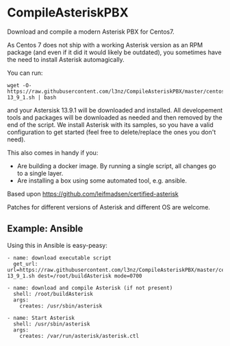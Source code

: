 # CompileAsteriskPBX

Download and compile a modern Asterisk PBX for Centos7.

As Centos 7 does not ship with a working Asterisk version as an RPM package
(and even if it did it would likely be outdated), you sometimes have the need to
install Asterisk automagically.

You can run:

	wget -O- https://raw.githubusercontent.com/l3nz/CompileAsteriskPBX/master/centos7/compileAsterisk-13_9_1.sh | bash

and your Astersisk 13.9.1 will be downloaded and installed. All developement tools and packages will
be downloaded as needed and then removed by the end of the script. We install Asterisk with its samples,
so you have a valid configuration to get started (feel free to delete/replace the ones you don't need).

This also comes in handy if you:

* Are building a docker image. By running a single script, all changes go to a single layer.
* Are installing a box using some automated tool, e.g. ansible.

Based upon https://github.com/leifmadsen/certified-asterisk

Patches for different versions of Asterisk and different OS are welcome.

## Example: Ansible

Using this in Ansible is easy-peasy:

    - name: download executable script
      get_url: url=https://raw.githubusercontent.com/l3nz/CompileAsteriskPBX/master/centos7/compileAsterisk-13_9_1.sh dest=/root/buildAsterisk mode=0700
      
    - name: download and compile Asterisk (if not present)
      shell: /root/buildAsterisk
      args:
        creates: /usr/sbin/asterisk

    - name: Start Asterisk 
      shell: /usr/sbin/asterisk
      args:
        creates: /var/run/asterisk/asterisk.ctl



